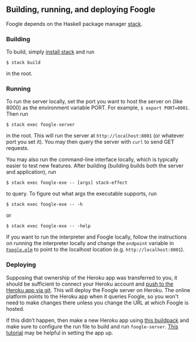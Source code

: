 ## Building, running, and deploying Foogle
Foogle depends on the Haskell package manager [stack](https://docs.haskellstack.org/en/stable/README/).

### Building
To build, simply [install stack](https://docs.haskellstack.org/en/stable/install_and_upgrade/) and run

```
$ stack build
```

in the root.

### Running
To run the server locally, set the port you want to host the server on (like 8000) as the environment variable PORT. For example, `$ export PORT=8001`. Then run

```
$ stack exec foogle-server
```

in the root. This will run the server at `http://localhost:8001` (or whatever port you set it). You may then query the server with `curl` to send GET requests.

You may also run the command-line interface locally, which is typically easier to test new features. After building (building builds both the server and application), run

```
$ stack exec foogle-exe -- [args] stack-effect
```

to query. To figure out what args the executable supports, run

```
$ stack exec foogle-exe -- -h
```

or

```
$ stack exec foogle-exe -- -help
```

If you want to run the interpreter and Foogle locally, follow the instructions on running the interpreter locally and change the `endpoint` variable in [`Foogle.elm`](https://github.com/factor-hmc/simple-interpreter/blob/master/src/Foogle.elm) to point to the localhost location (e.g. `http://localhost:8001`).
### Deploying
Supposing that ownership of the Heroku app was transferred to you, it should be sufficient to connect your Heroku account and [push to the Heroku app via git](https://devcenter.heroku.com/articles/git). This will deploy the Foogle server on Heroku. The online platform points to the Heroku app when it queries Foogle, so you won't need to make changes there unless you change the URL at which Foogle is hosted.

If this didn’t happen, then make a new Heroku app using [this buildpack](https://github.com/mfine/heroku-buildpack-stack) and make sure to configure the run file to build and run `foogle-server`. [This tutorial](https://hackernoon.com/for-all-the-world-to-see-deploying-haskell-with-heroku-7ea46f827ce) may be helpful in setting the app up.
